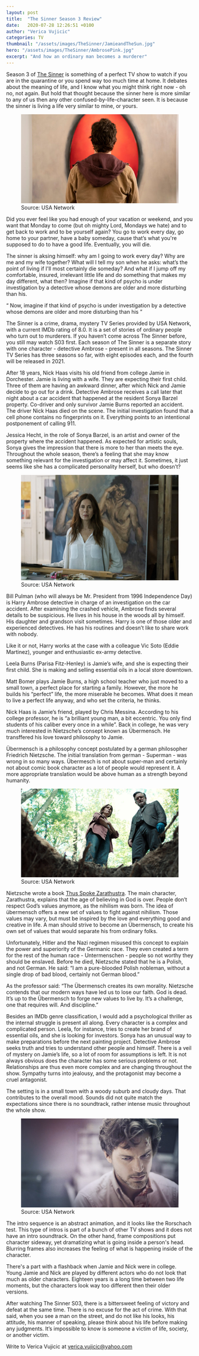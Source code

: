 ```yaml
---
layout: post
title:  "The Sinner Season 3 Review"
date:   2020-07-28 12:26:51 +0100
author: "Verica Vujicic"
categories: TV
thumbnail: "/assets/images/TheSinner/JamieandTheSun.jpg"
hero: "/assets/images/TheSinner/AmbrosePink.jpg"
excerpt: "And how an ordinary man becomes a murderer"
---
```




<drop-cap>S</drop-cap>eason 3 of [The Sinner](https://www.imdb.com/title/tt6048596/) is something of a perfect TV show to watch if you are in the quarantine or you spend way too much time at home. It debates about the meaning of life, and I know what you might think right now - oh no, not again. But hold that thought because the sinner here is more similar to any of us then any other confused-by-life-character seen. It is because the sinner is living a life very similar to mine, or yours. 

<figure>
    <img src='/assets/images/TheSinner/JamieandTheSun.jpg' alt='missing' />
    <figcaption>Source: USA Network</figcaption>
</figure>

Did you ever feel like you had enough of your vacation or weekend, and you want that Monday to come (but oh mighty Lord, Mondays we hate) and to get back to work and to be yourself again? You go to work every day, go home to your partner, have a baby someday, cause that’s what you're supposed to do to have a good life. Eventually, you will die. 

The sinner is aksing himself: why am I going to work every day? Why are me and my wife together? What will I tell my son when he asks: what’s the point of living if I'll most certainly die someday? And what if I jump off my comfortable, insured, irrelevant little life and do something that makes my day different, what then? Imagine if that kind of psycho is under investigation by a detective whose demons are older and more disturbing than his.

<div class="aside-quote"><q>
    Now, imagine if that kind of psycho is under investigation by a detective whose demons are older and more disturbing than his
</q></div>

The Sinner is a crime, drama, mystery TV Series provided by USA Network, with a current IMDb rating of 8.0. It is a set of stories of ordinary people who turn out to murderers. If you haven’t come across The Sinner before, you still may watch S03 first. Each season of The Sinner is a separate story with one character - detective Ambrose - present in all seasons. The Sinner TV Series has three seasons so far, with eight episodes each, and the fourth will be released in 2021.

After 18 years, Nick Haas visits his old friend from college Jamie in Dorchester. Jamie is living with a wife. They are expecting their first child. Three of them are having an awkward dinner, after which Nick and Jamie decide to go out for a drink. Detective Ambrose receives a call later that night about a car accident that happened at the resident Sonya Barzel property. Co-driver and only survivor Jamie Burns reported an accident. The driver Nick Haas died on the scene. The initial investigation found that a cell phone contains no fingerprints on it. Everything points to an intentional postponement of calling 911.  

Jessica Hecht, in the role of Sonya Barzel, is an artist and owner of the property where the accident happened. As expected for artistic souls, Sonya gives the impression that there is more to her than meets the eye. Throughout the whole season, there’s a feeling that she may know something relevant for the investigation or may affect it. Sometimes, it just seems like she has a complicated personality herself, but who doesn’t?

<figure>
    <img src='/assets/images/TheSinner/SonyaPaints.jpg' alt='missing' />
    <figcaption>Source: USA Network</figcaption>
</figure>

Bill Pulman (who will always be Mr. President from 1996 Independence Day) is Harry Ambrose detective in charge of an investigation on the car accident. After examining the crashed vehicle, Ambrose finds several details to be suspicious. He lives in his house in the woods all by himself. His daughter and grandson visit sometimes. Harry is one of those older and experienced detectives. He has his routines and doesn’t like to share work with nobody.

Like it or not, Harry works at the case with a colleague Vic Soto (Eddie Martinez), younger and enthusiastic ex-army detective. 

Leela Burns (Parisa Fitz-Henley) is Jamie’s wife, and she is expecting their first child. She is making and selling essential oils in a local store downtown.

Matt Bomer plays Jamie Burns, a high school teacher who just moved to a small town, a perfect place for starting a family. However, the more he builds his “perfect” life, the more miserable he becomes. What does it mean to live a perfect life anyway, and who set the criteria, he thinks.

Nick Haas is Jamie’s friend, played by Chris Messina. According to his college professor, he is “a brilliant young man, a bit eccentric. You only find students of his caliber every once in a while”. Back in college, he was very much interested in Nietzsche’s consept known as Übermensch. He transffered his love toward philosophy to Jamie.

Übermensch is a philosophy concept postulated by a german philosopher Friedrich Nietzsche. The initial translation from german - Superman - was wrong in so many ways. Übermesch is not about super-man and certainly not about comic book character as a lot of people would represent it. A more appropriate translation would be above human as a strength beyond humanity.

<figure>
    <img src='/assets/images/TheSinner/Ambrose&Sonya.jpg' alt='missing' />
    <figcaption>Source: USA Network</figcaption>
</figure>

Nietzsche wrote a book [Thus Spoke Zarathustra](https://www.goodreads.com/book/show/51893.Thus_Spoke_Zarathustra). The main character, Zarathustra, explains that the age of believing in God is over. People don’t respect God’s values anymore, as the nihilism was born. The idea of übermensch offers a new set of values to fight against nihilism. Those values may vary, but must be inspired by the love and everything good and creative in life. A man should strive to become an Übermensch, to create his own set of values that would separate his from ordinary folks. 

Unfortunately, Hitler and the Nazi regimen misused this concept to explain the power and superiority of the Germanic race. They even created a term for the rest of the human race - Untermenschen - people so not worthy they should be enslaved. Before he died, Nietzsche stated that he is a Polish, and not German. He said: “I am a pure-blooded Polish nobleman, without a single drop of bad blood, certainly not German blood.”

As the professor said: “The Übermensch creates its own morality. Nietzsche contends that our modern ways have led us to lose our faith. God is dead. It’s up to the Übermensch to forge new values to live by. It’s a challenge, one that requires will. And discipline.” 

Besides an IMDb genre classification, I would add a psychological thriller as the internal struggle is present all along. Every character is a complex and complicated person. Leela, for instance, tries to create her brand of essential oils, and she is looking for investors. Sonya has an unusual way to make preparations before the next painting project. Detective Ambrose seeks truth and tries to understand other people and himself. There is a veil of mystery on Jamie’s life, so a lot of room for assumptions is left. It is not always obvious does the character has some serious problems or not. Relationships are thus even more complex and are changing throughout the show. Sympathy turns into jealousy, and the protagonist may become a cruel antagonist.

The setting is in a small town with a woody suburb and cloudy days. That contributes to the overall mood. Sounds did not quite match the expectations since there is no soundtrack, rather intense music throughout the whole show. 

<figure>
    <img src='/assets/images/TheSinner/JamieBlurred.jpg' alt='missing' />
    <figcaption>Source: USA Network</figcaption>
</figure>


The intro sequence is an abstract animation, and it looks like the Rorschach test. This type of intros is part of a bunch of other TV shows and it does not have an intro soundtrack. On the other hand, frame compositions put character sideway, yet dramatizing what is going inside a person's head. Blurring frames also increases the feeling of what is happening inside of the character. 

There's a part with a flashback when Jamie and Nick were in college. Young Jamie and Nick are played by different actors who do not look that much as older characters. Eighteen years is a long time between two life moments, but the characters look way too different then their older versions.

After watching The Sinner S03, there is a bittersweet feeling of victory and defeat at the same time. There is no excuse for the act of crime. With that said, when you see a man on the street, and do not like his looks, his attitude, his manner of speaking, please think about his life before making any judgments. It’s impossible to know is someone a victim of life, society, or another victim.



Write to Verica Vujicic at verica.vujicic@yahoo.com